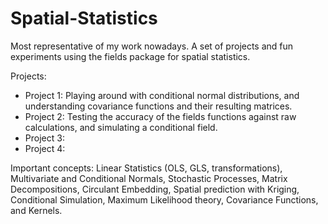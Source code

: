 # Spatial-Statistics
Most representative of my work nowadays. A set of projects and fun experiments using the fields package for spatial statistics. 

Projects: 
* Project 1: Playing around with conditional normal distributions, and understanding covariance functions and their resulting matrices. 
* Project 2: Testing the accuracy of the fields functions against raw calculations, and simulating a conditional field. 
* Project 3: 
* Project 4: 



Important concepts: Linear Statistics (OLS, GLS, transformations), Multivariate and Conditional Normals, Stochastic Processes, Matrix Decompositions, Circulant Embedding, Spatial prediction with Kriging, Conditional Simulation, Maximum Likelihood theory, Covariance Functions, and Kernels. 


